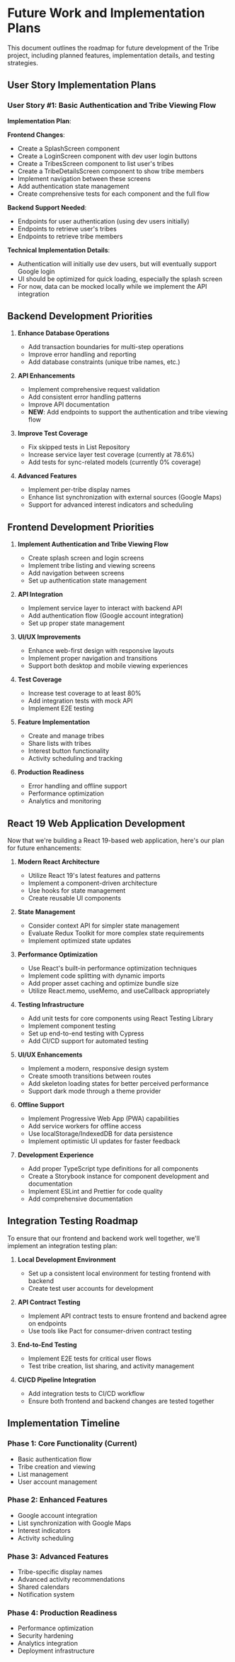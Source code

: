 # Future Work and Implementation Plans

This document outlines the roadmap for future development of the Tribe project, including planned features, implementation details, and testing strategies.

## User Story Implementation Plans

### User Story #1: Basic Authentication and Tribe Viewing Flow

**Implementation Plan**:
   
**Frontend Changes**:
- Create a SplashScreen component
- Create a LoginScreen component with dev user login buttons
- Create a TribesScreen component to list user's tribes
- Create a TribeDetailsScreen component to show tribe members
- Implement navigation between these screens
- Add authentication state management
- Create comprehensive tests for each component and the full flow

**Backend Support Needed**:
- Endpoints for user authentication (using dev users initially)
- Endpoints to retrieve user's tribes
- Endpoints to retrieve tribe members

**Technical Implementation Details**:
- Authentication will initially use dev users, but will eventually support Google login
- UI should be optimized for quick loading, especially the splash screen
- For now, data can be mocked locally while we implement the API integration

## Backend Development Priorities

1. **Enhance Database Operations**
   - Add transaction boundaries for multi-step operations
   - Improve error handling and reporting
   - Add database constraints (unique tribe names, etc.)

2. **API Enhancements**
   - Implement comprehensive request validation
   - Add consistent error handling patterns
   - Improve API documentation
   - **NEW**: Add endpoints to support the authentication and tribe viewing flow

3. **Improve Test Coverage**
   - Fix skipped tests in List Repository
   - Increase service layer test coverage (currently at 78.6%)
   - Add tests for sync-related models (currently 0% coverage)

4. **Advanced Features**
   - Implement per-tribe display names
   - Enhance list synchronization with external sources (Google Maps)
   - Support for advanced interest indicators and scheduling

## Frontend Development Priorities

1. **Implement Authentication and Tribe Viewing Flow**
   - Create splash screen and login screens
   - Implement tribe listing and viewing screens
   - Add navigation between screens
   - Set up authentication state management

2. **API Integration**
   - Implement service layer to interact with backend API
   - Add authentication flow (Google account integration)
   - Set up proper state management

3. **UI/UX Improvements**
   - Enhance web-first design with responsive layouts
   - Implement proper navigation and transitions
   - Support both desktop and mobile viewing experiences

4. **Test Coverage**
   - Increase test coverage to at least 80%
   - Add integration tests with mock API
   - Implement E2E testing

5. **Feature Implementation**
   - Create and manage tribes
   - Share lists with tribes
   - Interest button functionality
   - Activity scheduling and tracking

6. **Production Readiness**
   - Error handling and offline support
   - Performance optimization
   - Analytics and monitoring

## React 19 Web Application Development

Now that we're building a React 19-based web application, here's our plan for future enhancements:

1. **Modern React Architecture**
   - Utilize React 19's latest features and patterns
   - Implement a component-driven architecture
   - Use hooks for state management
   - Create reusable UI components

2. **State Management**
   - Consider context API for simpler state management
   - Evaluate Redux Toolkit for more complex state requirements
   - Implement optimized state updates

3. **Performance Optimization**
   - Use React's built-in performance optimization techniques
   - Implement code splitting with dynamic imports
   - Add proper asset caching and optimize bundle size
   - Utilize React.memo, useMemo, and useCallback appropriately

4. **Testing Infrastructure**
   - Add unit tests for core components using React Testing Library
   - Implement component testing
   - Set up end-to-end testing with Cypress
   - Add CI/CD support for automated testing

5. **UI/UX Enhancements**
   - Implement a modern, responsive design system
   - Create smooth transitions between routes
   - Add skeleton loading states for better perceived performance
   - Support dark mode through a theme provider

6. **Offline Support**
   - Implement Progressive Web App (PWA) capabilities
   - Add service workers for offline access
   - Use localStorage/IndexedDB for data persistence
   - Implement optimistic UI updates for faster feedback

7. **Development Experience**
   - Add proper TypeScript type definitions for all components
   - Create a Storybook instance for component development and documentation
   - Implement ESLint and Prettier for code quality
   - Add comprehensive documentation

## Integration Testing Roadmap

To ensure that our frontend and backend work well together, we'll implement an integration testing plan:

1. **Local Development Environment**
   - Set up a consistent local environment for testing frontend with backend
   - Create test user accounts for development

2. **API Contract Testing**
   - Implement API contract tests to ensure frontend and backend agree on endpoints
   - Use tools like Pact for consumer-driven contract testing

3. **End-to-End Testing**
   - Implement E2E tests for critical user flows
   - Test tribe creation, list sharing, and activity management

4. **CI/CD Pipeline Integration**
   - Add integration tests to CI/CD workflow
   - Ensure both frontend and backend changes are tested together

## Implementation Timeline

### Phase 1: Core Functionality (Current)
- Basic authentication flow
- Tribe creation and viewing
- List management
- User account management

### Phase 2: Enhanced Features
- Google account integration
- List synchronization with Google Maps
- Interest indicators
- Activity scheduling

### Phase 3: Advanced Features
- Tribe-specific display names
- Advanced activity recommendations
- Shared calendars
- Notification system

### Phase 4: Production Readiness
- Performance optimization
- Security hardening
- Analytics integration
- Deployment infrastructure 